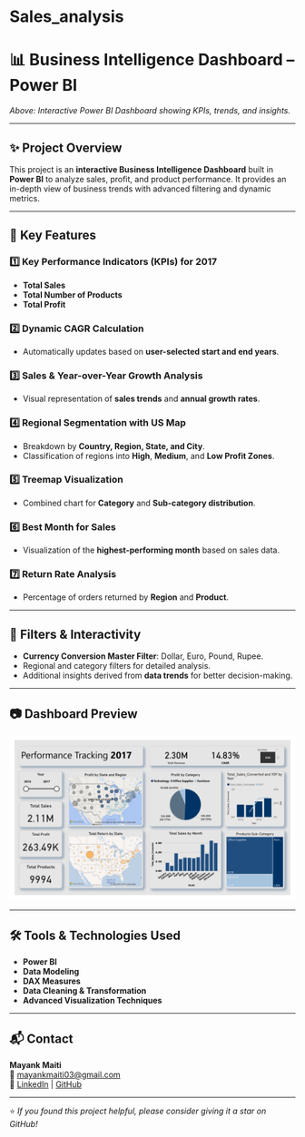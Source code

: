 # Sales_analysis
# 📊 Business Intelligence Dashboard – Power BI


*Above: Interactive Power BI Dashboard showing KPIs, trends, and insights.*

---

## ✨ Project Overview
This project is an **interactive Business Intelligence Dashboard** built in **Power BI** to analyze sales, profit, and product performance. It provides an in-depth view of business trends with advanced filtering and dynamic metrics.

---

## 📌 Key Features

### 1️⃣ Key Performance Indicators (KPIs) for 2017
- **Total Sales**
- **Total Number of Products**
- **Total Profit**

### 2️⃣ Dynamic CAGR Calculation
- Automatically updates based on **user-selected start and end years**.

### 3️⃣ Sales & Year-over-Year Growth Analysis
- Visual representation of **sales trends** and **annual growth rates**.

### 4️⃣ Regional Segmentation with US Map
- Breakdown by **Country, Region, State, and City**.
- Classification of regions into **High**, **Medium**, and **Low Profit Zones**.

### 5️⃣ Treemap Visualization
- Combined chart for **Category** and **Sub-category distribution**.

### 6️⃣ Best Month for Sales
- Visualization of the **highest-performing month** based on sales data.

### 7️⃣ Return Rate Analysis
- Percentage of orders returned by **Region** and **Product**.

---

## 🎯 Filters & Interactivity
- **Currency Conversion Master Filter**: Dollar, Euro, Pound, Rupee.
- Regional and category filters for detailed analysis.
- Additional insights derived from **data trends** for better decision-making.

---

## 📷 Dashboard Preview
![Dashboard Preview](https://github.com/mayankmaiti03/Sales_analysis/blob/32f9a6fd6367d8509759ab29819ca7ed07e49f21/dashboard%20image.png)

---

## 🛠 Tools & Technologies Used
- **Power BI**
- **Data Modeling**
- **DAX Measures**
- **Data Cleaning & Transformation**
- **Advanced Visualization Techniques**

---

## 📬 Contact
**Mayank Maiti**  
📧 [mayankmaiti03@gmail.com](mailto:mayankmaiti03@gmail.com)  
🔗 [LinkedIn](https://www.linkedin.com/in/mayank-maiti/) | [GitHub](https://github.com/mayankmaiti03)  

---
⭐ *If you found this project helpful, please consider giving it a star on GitHub!*
